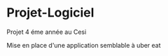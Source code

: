 # Projet-Logiciel

Projet 4 éme année au Cesi

Mise en place d'une application semblable à uber eat
